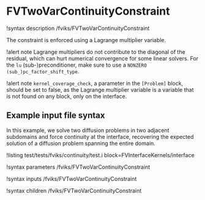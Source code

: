 # FVTwoVarContinuityConstraint

!syntax description /fviks/FVTwoVarContinuityConstraint

The constraint is enforced using a Lagrange multiplier variable.

!alert note
Lagrange multipliers do not contribute to the diagonal of the residual, which can hurt
numerical convergence for some linear solvers. For the `lu` (sub-)preconditioner, make sure to use a
`NONZERO` `(sub_)pc_factor_shift_type`.

!alert note
`kernel_coverage_check`, a parameter in the `[Problem]` block, should be set to false, as
the Lagrange multiplier variable is a variable that is not found on any block, only on
the interface.

## Example input file syntax

In this example, we solve two diffusion problems in two adjacent subdomains and force
continuity at the interface, recovering the expected solution of a diffusion problem
spanning the entire domain.

!listing test/tests/fviks/continuity/test.i block=FVInterfaceKernels/interface

!syntax parameters /fviks/FVTwoVarContinuityConstraint

!syntax inputs /fviks/FVTwoVarContinuityConstraint

!syntax children /fviks/FVTwoVarContinuityConstraint
